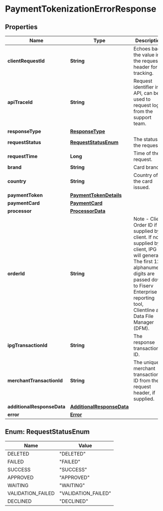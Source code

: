 

# PaymentTokenizationErrorResponse

## Properties

Name | Type | Description | Notes
------------ | ------------- | ------------- | -------------
**clientRequestId** | **String** | Echoes back the value in the request header for tracking. |  [optional]
**apiTraceId** | **String** | Request identifier in API, can be used to request logs from the support team. |  [optional]
**responseType** | [**ResponseType**](ResponseType.md) |  |  [optional]
**requestStatus** | [**RequestStatusEnum**](#RequestStatusEnum) | The status of the request. |  [optional]
**requestTime** | **Long** | Time of the request. |  [optional]
**brand** | **String** | Card brand. |  [optional]
**country** | **String** | Country of the card issued. |  [optional]
**paymentToken** | [**PaymentTokenDetails**](PaymentTokenDetails.md) |  |  [optional]
**paymentCard** | [**PaymentCard**](PaymentCard.md) |  |  [optional]
**processor** | [**ProcessorData**](ProcessorData.md) |  |  [optional]
**orderId** | **String** | Note - Client Order ID if supplied by client. If not supplied by client, IPG will generate. The first 12 alphanumeric digits are passed down to Fiserv Enterprise reporting tool, Clientline and Data File Manager (DFM). |  [optional]
**ipgTransactionId** | **String** | The response transaction ID. |  [optional]
**merchantTransactionId** | **String** | The unique merchant transaction ID from the request header, if supplied. |  [optional]
**additionalResponseData** | [**AdditionalResponseData**](AdditionalResponseData.md) |  |  [optional]
**error** | [**Error**](Error.md) |  |  [optional]



## Enum: RequestStatusEnum

Name | Value
---- | -----
DELETED | &quot;DELETED&quot;
FAILED | &quot;FAILED&quot;
SUCCESS | &quot;SUCCESS&quot;
APPROVED | &quot;APPROVED&quot;
WAITING | &quot;WAITING&quot;
VALIDATION_FAILED | &quot;VALIDATION_FAILED&quot;
DECLINED | &quot;DECLINED&quot;



